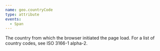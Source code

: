 ```yaml
---
name: geo.countryCode
type: attribute
events:
  - Span
---
```


The country from which the browser initiated the page load. For a list of country codes, see ISO 3166-1 alpha-2.